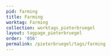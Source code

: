 ```yaml
---
pid: farming
title: Farming
worktag: Farming
collection: worktags_pieterbruegel
layout: tagpage_pieterbruegel
order: '056'
permalink: /pieterbruegel/tags/farming
---
```

